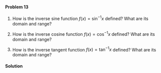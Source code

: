 <div class="alert alert-warning" role="alert">
<h4 class="alert-heading">Problem 13</h4>

1. How is the inverse sine function $f(x) = \sin^{-1}x$ defined? What are its domain and range?

2. How is the inverse cosine function $f(x) = \cos^{-1}x$ defined? What are its domain and range?

3. How is the inverse tangent function $f(x) = \tan^{-1}x$ defined? What are its domain and range?

</div>

<div class="alert alert-success" role="alert">
<h4 class="alert-heading">Solution</h4>



</div>

